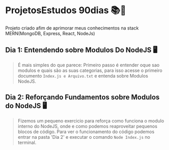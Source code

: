 # ProjetosEstudos 90dias 📚📆
Projeto criado afim de aprimorar meus conhecimentos na stack MERN(MongoDB, Express, React, NodeJs)

## Dia 1:  Entendendo sobre Modulos Do NodeJS 🖥️
> É mais simples do que parece: Primeiro passo é entender oque sao modulos e quais são as suas categorias, para isso acesse o primeiro documento `Index.js e Arquivo.txt` e entenda sobre Modulos NodeJS.

## Dia 2: Reforçando Fundamentos sobre Modulos do NodeJS 🖥️

> Fizemos um pequeno exercicio para reforça como funciona o modulo interno do NodeJS, onde e como podemos reaproveitar pequenos blocos de código.
> Para ver o funcionamento do código podemos entrar na pasta 'Dia 2' e executar o comando `Node Index.js` no terminal.
